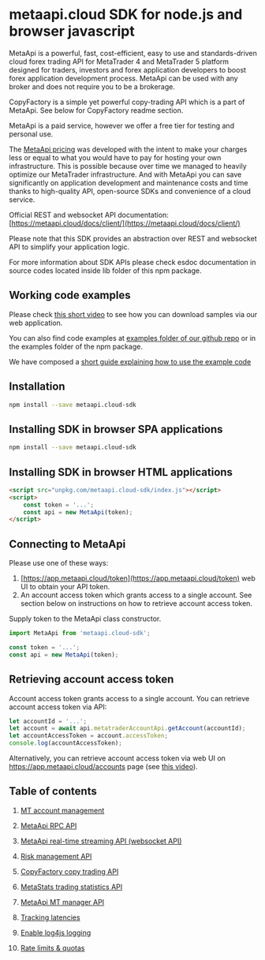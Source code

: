 # metaapi.cloud SDK for node.js and browser javascript

MetaApi is a powerful, fast, cost-efficient, easy to use and standards-driven cloud forex trading API for MetaTrader 4 and MetaTrader 5 platform designed for traders, investors and forex application developers to boost forex application development process. MetaApi can be used with any broker and does not require you to be a brokerage.

CopyFactory is a simple yet powerful copy-trading API which is a part of MetaApi. See below for CopyFactory readme section.

MetaApi is a paid service, however we offer a free tier for testing and personal use.

The [MetaApi pricing](https://metaapi.cloud/#pricing) was developed with the intent to make your charges less or equal to what you would have to pay
for hosting your own infrastructure. This is possible because over time we managed to heavily optimize
our MetaTrader infrastructure. And with MetaApi you can save significantly on application development and
maintenance costs and time thanks to high-quality API, open-source SDKs and convenience of a cloud service.

Official REST and websocket API documentation: [https://metaapi.cloud/docs/client/](https://metaapi.cloud/docs/client/)

Please note that this SDK provides an abstraction over REST and websocket API to simplify your application logic.

For more information about SDK APIs please check esdoc documentation in source codes located inside lib folder of this npm package.

## Working code examples
Please check [this short video](https://youtu.be/dDOUWBjdfA4) to see how you can download samples via our web application.

You can also find code examples at [examples folder of our github repo](https://github.com/agiliumtrade-ai/metaapi-node.js-client/tree/master/examples) or in the examples folder of the npm package.

We have composed a [short guide explaining how to use the example code](https://metaapi.cloud/docs/client/usingCodeExamples/)

## Installation
```bash
npm install --save metaapi.cloud-sdk
```

## Installing SDK in browser SPA applications
```bash
npm install --save metaapi.cloud-sdk
```

## Installing SDK in browser HTML applications
```html
<script src="unpkg.com/metaapi.cloud-sdk/index.js"></script>
<script>
    const token = '...';
    const api = new MetaApi(token);
</script>
```

## Connecting to MetaApi
Please use one of these ways: 
1. [https://app.metaapi.cloud/token](https://app.metaapi.cloud/token) web UI to obtain your API token.
2. An account access token which grants access to a single account. See section below on instructions on how to retrieve account access token.

Supply token to the MetaApi class constructor.

```javascript
import MetaApi from 'metaapi.cloud-sdk';

const token = '...';
const api = new MetaApi(token);
```

## Retrieving account access token
Account access token grants access to a single account. You can retrieve account access token via API:
```javascript
let accountId = '...';
let account = await api.metatraderAccountApi.getAccount(accountId);
let accountAccessToken = account.accessToken;
console.log(accountAccessToken);
```

Alternatively, you can retrieve account access token via web UI on https://app.metaapi.cloud/accounts page (see [this video](https://youtu.be/PKYiDns6_xI)).

## Table of contents
1. [MT account management](https://github.com/agiliumtrade-ai/metaapi-node.js-sdk/blob/master/docs/metaApi/managingAccounts.md)

2. [MetaApi RPC API](https://github.com/agiliumtrade-ai/metaapi-node.js-sdk/blob/master/docs/metaApi/rpcApi.md)

3. [MetaApi real-time streaming API (websocket API)](https://github.com/agiliumtrade-ai/metaapi-node.js-sdk/blob/master/docs/metaApi/streamingApi.md)

4. [Risk management API](https://github.com/agiliumtrade-ai/metaapi-node.js-sdk/blob/master/docs/riskManagement.md)

5. [CopyFactory copy trading API](https://github.com/agiliumtrade-ai/metaapi-node.js-sdk/blob/master/docs/copyTrading.md)

6. [MetaStats trading statistics API](https://github.com/agiliumtrade-ai/metaapi-node.js-sdk/blob/master/docs/metaStats.md)

7. [MetaApi MT manager API](https://github.com/agiliumtrade-ai/metaapi-node.js-sdk/blob/master/docs/managerApi.md)

8. [Tracking latencies](https://github.com/agiliumtrade-ai/metaapi-node.js-sdk/blob/master/docs/trackingLatencies.md)

9. [Enable log4js logging](https://github.com/agiliumtrade-ai/metaapi-node.js-sdk/blob/master/docs/logging.md)

10. [Rate limits & quotas](https://github.com/agiliumtrade-ai/metaapi-node.js-sdk/blob/master/docs/rateLimits.md)
